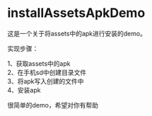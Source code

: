 # installAssetsApkDemo      
这是一个关于将assets中的apk进行安装的demo。

实现步骤：

1、获取assets中的apk    
2、在手机sd中创建目录文件  
3、将apk写入创建的文件中  
4、安装apk

很简单的demo，希望对你有帮助
